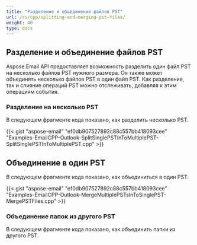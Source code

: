 ```yaml
---
title: "Разделение и объединение файлов PST"
url: /ru/cpp/splitting-and-merging-pst-files/
weight: 40
type: docs
---
```


## **Разделение и объединение файлов PST**
Aspose.Email API предоставляет возможность разделить один файл PST на несколько файлов PST нужного размера. Он также может объединять несколько файлов PST в один файл PST. Как разделение, так и слияние операций PST можно отслеживать, добавляя к этим операциям события.
### **Разделение на несколько PST**
В следующем фрагменте кода показано, как разделить несколько PST.



{{< gist "aspose-email" "ef0db907527892c88c557bb418093cee" "Examples-EmailCPP-Outlook-SplitSinglePSTInToMultiplePST-SplitSinglePSTInToMultiplePST.cpp" >}}
## **Объединение в один PST**
В следующем фрагменте кода показано, как объединиться в один PST.

{{< gist "aspose-email" "ef0db907527892c88c557bb418093cee" "Examples-EmailCPP-Outlook-MergeMultiplePSTsInToSinglePST-MergePSTFiles.cpp" >}}
### **Объединение папок из другого PST**
В следующем фрагменте кода показано, как объединить папки из другого PST.
